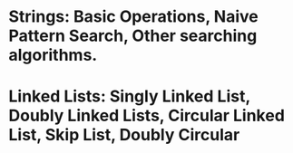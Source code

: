 # Strings: Basic Operations, Naive Pattern Search, Other searching algorithms.
# Linked Lists: Singly Linked List, Doubly Linked Lists, Circular Linked List, Skip List, Doubly Circular
